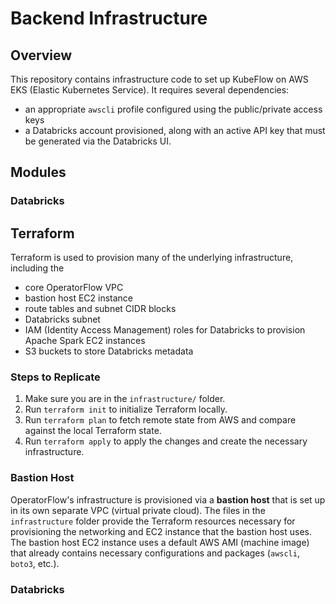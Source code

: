 # Backend Infrastructure

## Overview

This repository contains infrastructure code to set up KubeFlow on AWS EKS (Elastic Kubernetes Service). 
It requires several dependencies:

* an appropriate `awscli` profile configured using the public/private access keys
* a Databricks account provisioned, along with an active API key that must be generated via the Databricks UI.

## Modules

### Databricks



## Terraform

Terraform is used to provision many of the underlying infrastructure, including the

* core OperatorFlow VPC
* bastion host EC2 instance
* route tables and subnet CIDR blocks
* Databricks subnet
* IAM (Identity Access Management) roles for Databricks to provision Apache Spark EC2 instances
* S3 buckets to store Databricks metadata

### Steps to Replicate

1. Make sure you are in the `infrastructure/` folder.
2. Run `terraform init` to initialize Terraform locally.
3. Run `terraform plan` to fetch remote state from AWS and compare against the local Terraform state.
4. Run `terraform apply` to apply the changes and create the necessary infrastructure. 

### Bastion Host

OperatorFlow's infrastructure is provisioned via a **bastion host** that is set up in its own separate VPC 
(virtual private cloud). The files in the `infrastructure` folder provide the Terraform resources necessary for provisioning the
networking and EC2 instance that the bastion host uses. The bastion host EC2 instance uses a default AWS AMI (machine image) that already
contains necessary configurations and packages (`awscli`, `boto3`, etc.).

### Databricks

